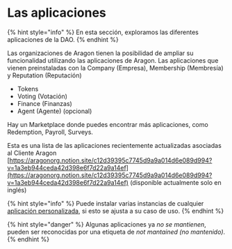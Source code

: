 # Las aplicaciones

{% hint style="info" %}
En esta sección, exploramos las diferentes aplicaciones de la DAO.
{% endhint %}

Las organizaciones de Aragon tienen la posibilidad de ampliar su funcionalidad utilizando las aplicaciones de Aragon. Las aplicaciones que vienen preinstaladas con la Company (Empresa), Membership (Membresía) y Reputation (Reputación)

* Tokens
* Voting (Votación)
* Finance (Finanzas)
* Agent (Agente) (opcional)

Hay un Marketplace donde puedes encontrar más aplicaciones, como Redemption, Payroll, Surveys.

Esta es una lista de las aplicaciones recientemente actualizadas asociadas al Cliente Aragon\
[https://aragonorg.notion.site/c12d39395c7745d9a9a014d6e089d994?v=1a3eb944ceda42d398e6f7d22a9a14ef](https://aragonorg.notion.site/c12d39395c7745d9a9a014d6e089d994?v=1a3eb944ceda42d398e6f7d22a9a14ef) (disponible actualmente solo en inglés)

{% hint style="info" %}
Puede instalar varias instancias de cualquier [aplicación personalizada](https://github.com/aragon/aragon-apps), si esto se ajusta a su caso de uso.&#x20;
{% endhint %}

{% hint style="danger" %}
Algunas aplicaciones ya _no se mantienen_, pueden ser reconocidas por una etiqueta de _not mantained (no mantenido)_.
{% endhint %}
